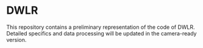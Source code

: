 # DWLR
This repository contains a preliminary representation of the code of DWLR. Detailed specifics and data processing will be updated in the camera-ready version.
